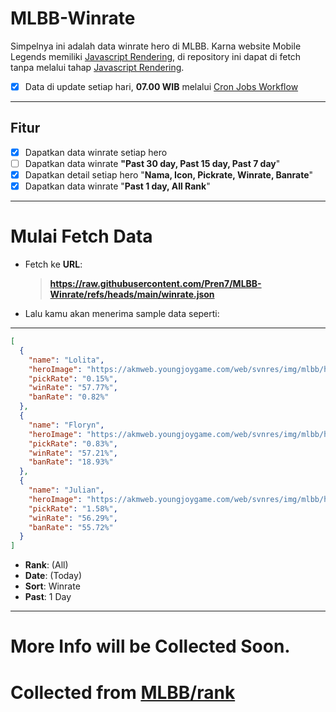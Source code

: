 # MLBB-Winrate
Simpelnya ini adalah data winrate hero di MLBB.
Karna website Mobile Legends memiliki [Javascript Rendering](https://www.geeksforgeeks.org/what-is-javascript-rendering/), di repository ini dapat di fetch tanpa melalui tahap [Javascript Rendering](https://www.geeksforgeeks.org/what-is-javascript-rendering/).

- [x] Data di update setiap hari, **07.00 WIB** melalui [Cron Jobs Workflow](https://github.com/Pren7/MLBB-Winrate/blob/main/.github/workflows/main.yml)

---
## Fitur
- [x] Dapatkan data winrate setiap hero
- [ ] Dapatkan data winrate **"Past 30 day, Past 15 day, Past 7 day**"
- [x] Dapatkan detail setiap hero "**Nama, Icon, Pickrate, Winrate, Banrate**"
- [x] Dapatkan data winrate "**Past 1 day, All Rank**"

---
# Mulai Fetch Data
- Fetch ke **URL**:
  > **https://raw.githubusercontent.com/Pren7/MLBB-Winrate/refs/heads/main/winrate.json**
- Lalu kamu akan menerima sample data seperti:
---
```json
[
  {
    "name": "Lolita",
    "heroImage": "https://akmweb.youngjoygame.com/web/svnres/img/mlbb/homepage/100_474cea36a4bfdc7bf7d94530853a99b2.png",
    "pickRate": "0.15%",
    "winRate": "57.77%",
    "banRate": "0.82%"
  },
  {
    "name": "Floryn",
    "heroImage": "https://akmweb.youngjoygame.com/web/svnres/img/mlbb/homepage/100_5a57b91e4914cf071a3849e352e530a5.png",
    "pickRate": "0.83%",
    "winRate": "57.21%",
    "banRate": "18.93%"
  },
  {
    "name": "Julian",
    "heroImage": "https://akmweb.youngjoygame.com/web/svnres/img/mlbb/homepage/100_5511ddc0ad2789b525f32ef572b017eb.png",
    "pickRate": "1.58%",
    "winRate": "56.29%",
    "banRate": "55.72%"
  }
]
```
- **Rank**: (All)
- **Date**: (Today)
- **Sort**: Winrate
- **Past**: 1 Day
---
# More Info will be Collected Soon.
# Collected from [MLBB/rank](https://m.mobilelegends.com/rank)
